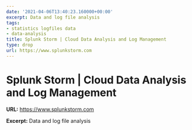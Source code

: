 ```yaml
---
date: '2021-04-06T13:40:23.160000+00:00'
excerpt: Data and log file analysis
tags:
- statistics logfiles data
- data-analysis
title: Splunk Storm | Cloud Data Analysis and Log Management
type: drop
url: https://www.splunkstorm.com
---
```


# Splunk Storm | Cloud Data Analysis and Log Management

**URL:** https://www.splunkstorm.com

**Excerpt:** Data and log file analysis

